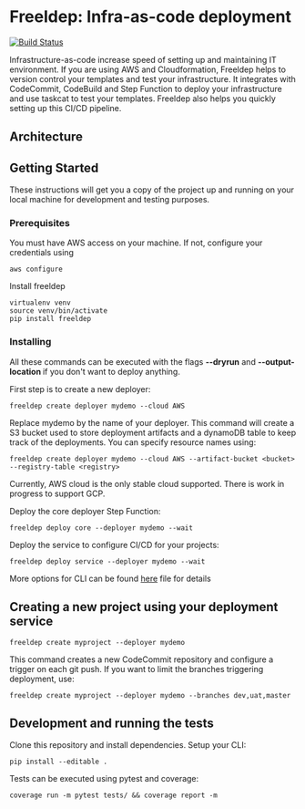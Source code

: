 # Freeldep: Infra-as-code deployment

[![Build Status](https://travis-ci.com/MatthieuBlais/freeldep.svg?branch=main)](https://travis-ci.com/MatthieuBlais/freeldep)


Infrastructure-as-code increase speed of setting up and maintaining IT environment. If you are using AWS and Cloudformation, Freeldep helps to version control your templates and test your infrastructure. It integrates with CodeCommit, CodeBuild and Step Function to deploy your infrastructure and use taskcat to test your templates. Freeldep also helps you quickly setting up this CI/CD pipeline.

## Architecture



## Getting Started

These instructions will get you a copy of the project up and running on your local machine for development and testing purposes.

### Prerequisites

You must have AWS access on your machine. If not, configure your credentials using

```
aws configure
```

Install freeldep

```
virtualenv venv
source venv/bin/activate
pip install freeldep
```

### Installing

All these commands can be executed with the flags **--dryrun** and **--output-location <foldername>** if you don't want to deploy anything.

First step is to create a new deployer:

```
freeldep create deployer mydemo --cloud AWS
```

Replace mydemo by the name of your deployer. This command will create a S3 bucket used to store deployment artifacts and a dynamoDB table to keep track of the deployments. You can specify resource names using:

```
freeldep create deployer mydemo --cloud AWS --artifact-bucket <bucket> --registry-table <registry>
```

Currently, AWS cloud is the only stable cloud supported. There is work in progress to support GCP.


Deploy the core deployer Step Function:

```
freeldep deploy core --deployer mydemo --wait
```

Deploy the service to configure CI/CD for your projects:

```
freeldep deploy service --deployer mydemo --wait
```

More options for CLI can be found [here](cli/README.md) file for details

## Creating a new project using your deployment service


```
freeldep create myproject --deployer mydemo
```

This command creates a new CodeCommit repository and configure a trigger on each git push. If you want to limit the branches triggering deployment, use:

```
freeldep create myproject --deployer mydemo --branches dev,uat,master
```

## Development and running the tests

Clone this repository and install dependencies. Setup your CLI:

```
pip install --editable .
```

Tests can be executed using pytest and coverage:

```
coverage run -m pytest tests/ && coverage report -m
```
